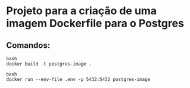 # Projeto para a criação de uma imagem Dockerfile para o Postgres

## Comandos:
````
bash
docker build -t postgres-image .
````

````
bash
docker run --env-file .env -p 5432:5432 postgres-image
````

